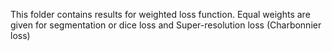 This folder contains results for weighted loss function. Equal weights are given for segmentation or dice loss and Super-resolution loss (Charbonnier loss)
